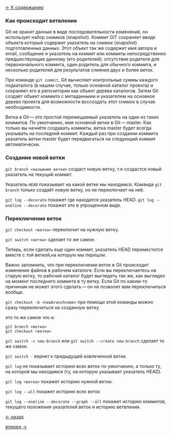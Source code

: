 [<- К содержанию](readme.md)

### Как происходит ветвление

 Git не хранит данные в виде последовательности изменений, он использует набор снимков (snapshot). Коммит GIT сохраняет ввиде объекта который содержит указатель на снимок (snapshot) подготовленных данных. Этот объект так же содержит имя автора и email, сообщение и указатель на коммит или коммиты непосредственно предшествующие данному (его родителей): отсутствие родителя для первоначального коммита, один родитель для обычного коммита, и несколько родителей для результатов слияния двух и более веток.

 При команде `git commit`, Git вычисляет контрольные суммы каждого подкаталога (в нашем случае, только основной каталог проекта) и сохраняет его в репозитории как объект дерева каталогов. Затем Git создаёт объект коммита с метаданными и указателем на основное дерево проекта для возможности воссоздать этот снимок в случае необходимости.

 Ветка в Git — это простой перемещаемый указатель на один из таких коммитов. По умолчанию, имя основной ветки в Git — master. Как только вы начнёте создавать коммиты, ветка master будет всегда указывать на последний коммит. Каждый раз при создании коммита указатель ветки master будет передвигаться на следующий коммит автоматически.

### Создание новой ветки

`git branch <назыание ветки>` создаст новую ветку, т.е создастся новый указатель на текущий коммит.

Указатель `HEAD` показывает на какой ветке мы находимся. Команда `git branch` только создаёт новую ветку, но не переключает на неё.

`git log --decorate` покажет где находится указатель HEAD.
`git log --oneline --decorate` покажет это в упрощенном виде.

### Переключение веток

`git checkout <ветка>` переключит на нужную ветку.

`git switch <ветка>` сделает то же самое.

Теперь, если сделать еще один коммит, указатель HEAD переместится вместе с той веткой,на которую мы перешли.

Важно запомнить, что при переключении веток в Git происходит изменение файлов в рабочем каталоге. Если вы переключаетесь на старую ветку, то рабочий каталог будет выглядеть так же, как выглядел на момент последнего коммита в ту ветку. Если Git по каким-то причинам не может этого сделать — он не позволит вам переключиться вообще.

`git checkout -b <newbranchname>` при помощи этой команды можно сразу переключиться на созданную ветку.

это то же самое что и:

```
git branch <ветка>
git checkout <ветка>
```

`git switch -c new-branch` или `git switch --create new-branch` сделает то же самое.

`git switch -` вернет к предыдущей извлеченной ветке.

`git log` не показывает историю всех веток по умолчанию, а только ту, на которой мы находимся (ту, на которую указывает указатель HEAD).

`git log <ветка>` покажет историю нужной ветки.

`git log --all` покажет историю всех веток

`git log --oneline --decorate --graph --all` покажет историю коммитов, текущего положения указателей веток и историю ветвления.

[<- назад](working-with-remotes.md)

[вперед ->](basick-branching-merging.md)